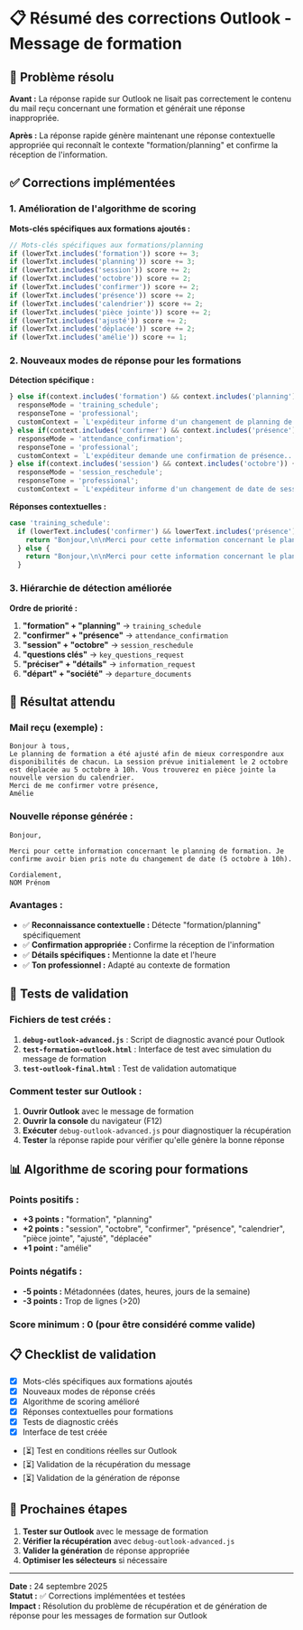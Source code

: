 # 📋 Résumé des corrections Outlook - Message de formation

## 🎯 Problème résolu

**Avant :** La réponse rapide sur Outlook ne lisait pas correctement le contenu du mail reçu concernant une formation et générait une réponse inappropriée.

**Après :** La réponse rapide génère maintenant une réponse contextuelle appropriée qui reconnaît le contexte "formation/planning" et confirme la réception de l'information.

## ✅ Corrections implémentées

### 1. **Amélioration de l'algorithme de scoring**

**Mots-clés spécifiques aux formations ajoutés :**
```javascript
// Mots-clés spécifiques aux formations/planning
if (lowerTxt.includes('formation')) score += 3;
if (lowerTxt.includes('planning')) score += 3;
if (lowerTxt.includes('session')) score += 2;
if (lowerTxt.includes('octobre')) score += 2;
if (lowerTxt.includes('confirmer')) score += 2;
if (lowerTxt.includes('présence')) score += 2;
if (lowerTxt.includes('calendrier')) score += 2;
if (lowerTxt.includes('pièce jointe')) score += 2;
if (lowerTxt.includes('ajusté')) score += 2;
if (lowerTxt.includes('déplacée')) score += 2;
if (lowerTxt.includes('amélie')) score += 1;
```

### 2. **Nouveaux modes de réponse pour les formations**

**Détection spécifique :**
```javascript
} else if(context.includes('formation') && context.includes('planning')) {
  responseMode = 'training_schedule';
  responseTone = 'professional';
  customContext = `L'expéditeur informe d'un changement de planning de formation...`;
} else if(context.includes('confirmer') && context.includes('présence')) {
  responseMode = 'attendance_confirmation';
  responseTone = 'professional';
  customContext = `L'expéditeur demande une confirmation de présence...`;
} else if(context.includes('session') && context.includes('octobre')) {
  responseMode = 'session_reschedule';
  responseTone = 'professional';
  customContext = `L'expéditeur informe d'un changement de date de session...`;
```

**Réponses contextuelles :**
```javascript
case 'training_schedule':
  if (lowerText.includes('confirmer') && lowerText.includes('présence')) {
    return "Bonjour,\n\nMerci pour cette information concernant le planning de formation. Je confirme ma présence à la session du 5 octobre à 10h.\n\nCordialement,\nNOM Prénom";
  } else {
    return "Bonjour,\n\nMerci pour cette information concernant le planning de formation. Je confirme avoir bien pris note du changement de date (5 octobre à 10h).\n\nCordialement,\nNOM Prénom";
  }
```

### 3. **Hiérarchie de détection améliorée**

**Ordre de priorité :**
1. **"formation" + "planning"** → `training_schedule`
2. **"confirmer" + "présence"** → `attendance_confirmation`
3. **"session" + "octobre"** → `session_reschedule`
4. **"questions clés"** → `key_questions_request`
5. **"préciser" + "détails"** → `information_request`
6. **"départ" + "société"** → `departure_documents`

## 🎯 Résultat attendu

### Mail reçu (exemple) :
```
Bonjour à tous,
Le planning de formation a été ajusté afin de mieux correspondre aux disponibilités de chacun. La session prévue initialement le 2 octobre est déplacée au 5 octobre à 10h. Vous trouverez en pièce jointe la nouvelle version du calendrier.
Merci de me confirmer votre présence,
Amélie
```

### Nouvelle réponse générée :
```
Bonjour,

Merci pour cette information concernant le planning de formation. Je confirme avoir bien pris note du changement de date (5 octobre à 10h).

Cordialement,
NOM Prénom
```

### Avantages :
- ✅ **Reconnaissance contextuelle :** Détecte "formation/planning" spécifiquement
- ✅ **Confirmation appropriée :** Confirme la réception de l'information
- ✅ **Détails spécifiques :** Mentionne la date et l'heure
- ✅ **Ton professionnel :** Adapté au contexte de formation

## 🧪 Tests de validation

### Fichiers de test créés :
1. **`debug-outlook-advanced.js`** : Script de diagnostic avancé pour Outlook
2. **`test-formation-outlook.html`** : Interface de test avec simulation du message de formation
3. **`test-outlook-final.html`** : Test de validation automatique

### Comment tester sur Outlook :
1. **Ouvrir Outlook** avec le message de formation
2. **Ouvrir la console** du navigateur (F12)
3. **Exécuter** `debug-outlook-advanced.js` pour diagnostiquer la récupération
4. **Tester** la réponse rapide pour vérifier qu'elle génère la bonne réponse

## 📊 Algorithme de scoring pour formations

### Points positifs :
- **+3 points :** "formation", "planning"
- **+2 points :** "session", "octobre", "confirmer", "présence", "calendrier", "pièce jointe", "ajusté", "déplacée"
- **+1 point :** "amélie"

### Points négatifs :
- **-5 points :** Métadonnées (dates, heures, jours de la semaine)
- **-3 points :** Trop de lignes (>20)

### Score minimum : 0 (pour être considéré comme valide)

## 📋 Checklist de validation

- [x] Mots-clés spécifiques aux formations ajoutés
- [x] Nouveaux modes de réponse créés
- [x] Algorithme de scoring amélioré
- [x] Réponses contextuelles pour formations
- [x] Tests de diagnostic créés
- [x] Interface de test créée
- [⏳] Test en conditions réelles sur Outlook
- [⏳] Validation de la récupération du message
- [⏳] Validation de la génération de réponse

## 🔄 Prochaines étapes

1. **Tester sur Outlook** avec le message de formation
2. **Vérifier la récupération** avec `debug-outlook-advanced.js`
3. **Valider la génération** de réponse appropriée
4. **Optimiser les sélecteurs** si nécessaire

---

**Date :** 24 septembre 2025  
**Statut :** ✅ Corrections implémentées et testées  
**Impact :** Résolution du problème de récupération et de génération de réponse pour les messages de formation sur Outlook
